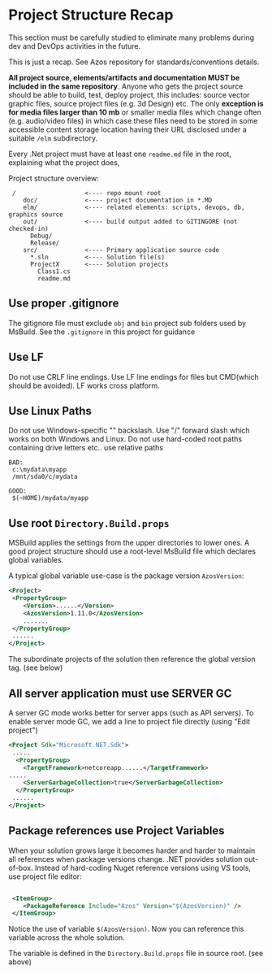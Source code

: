 # Project Structure Recap 

This section must be carefully studied to eliminate many problems during dev and DevOps activities
in the future.

This is just a recap. See Azos repository for standards/conventions details.

**All project source, elements/artifacts and documentation MUST be included in the same repository**.
Anyone who gets the project source should be able to build, test, deploy project, this includes: source
vector graphic files, source project files (e.g. 3d Design) etc. The only **exception is for 
media files larger than 10 mb** or smaller media files which change often (e.g. audio/video files) in 
which case these files need to be stored in some accessible content storage location having their URL disclosed 
under a suitable `/elm` subdirectory.

Every .Net project must have at least one `readme.md` file in the root, explaining what the project does,

Project structure overview:
```
 /                   <---- repo mount root
    doc/             <---- project documentation in *.MD
    elm/             <---- related elements: scripts, devops, db, graphics source
    out/             <---- build output added to GITINGORE (not checked-in)
      Debug/
      Release/
    src/             <---- Primary application source code
      *.sln          <---- Solution file(s)
      ProjectX       <---- Solution projects
        Class1.cs
        readme.md
```



## Use proper .gitignore
The gitignore file must exclude `obj` and `bin` project sub folders used by MsBuild.
See the `.gitignore` in this project for guidance

## Use LF
Do not use CRLF line endings. Use LF line endings for files but CMD(which should be avoided).
LF works cross platform.

## Use Linux Paths
Do not use Windows-specific "\" backslash. Use "/" forward slash which works on both Windows and Linux.
Do not use hard-coded root paths containing drive letters etc.. use relative paths
```
BAD:
 c:\mydata\myapp
 /mnt/sda0/c/mydata

GOOD:
 $(~HOME)/mydata/myapp
```

## Use root `Directory.Build.props`
MSBuild applies the settings from the upper directories to lower ones.
A good project structure should use a root-level MsBuild file which declares global variables.

A typical global variable use-case is the package version `AzosVersion`:

```xml
<Project>
 <PropertyGroup>
    <Version>......</Version>
    <AzosVersion>1.11.0</AzosVersion>
    .......
 </PropertyGroup>
 ......
</Project>
```

The subordinate projects of the solution then reference the global version tag. (see below)

## All server application must use SERVER GC
A server GC mode works better for server apps (such as API servers).
To enable server mode GC, we add a line to project file directly (using "Edit project")

```xml
<Project Sdk="Microsoft.NET.Sdk">
 .....
  <PropertyGroup>
    <TargetFramework>netcoreapp......</TargetFramework>
.....
    <ServerGarbageCollection>true</ServerGarbageCollection>
  </PropertyGroup>
 ......
</Project>
```


## Package references use Project Variables 
When your solution grows large it becomes harder and harder to maintain all references
when package versions change. .NET provides solution out-of-box. Instead of hard-coding
Nuget reference versions using VS tools, use project file editor:

```xml

 <ItemGroup>
    <PackageReference Include="Azos" Version="$(AzosVersion)" />
 </ItemGroup>
```

Notice the use of variable `$(AzosVersion)`. Now you can reference this variable across 
the whole solution.

The variable is defined in the `Directory.Build.props` file in source root. (see above)



